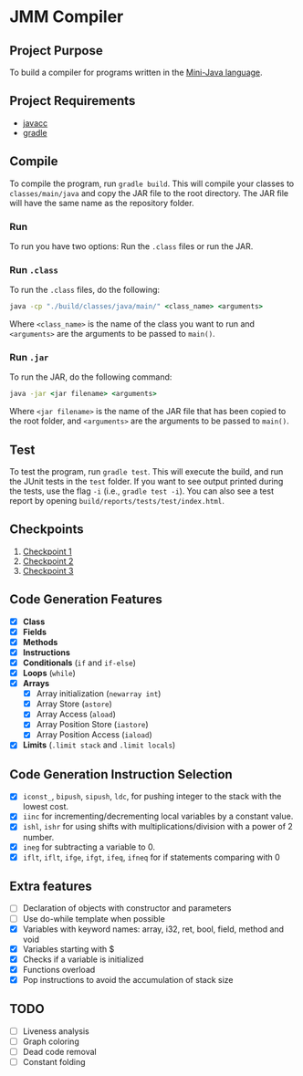 # JMM Compiler

## Project Purpose
To build a compiler for programs written in the [Mini-Java language](https://cs.fit.edu/~ryan/cse4251/mini_java_grammar.html). 

## Project Requirements
* [javacc](https://git.fe.up.pt/compilers2021/comp2021-1a/-/tree/javacc)
* [gradle](https://gradle.org/install/)

## Compile
To compile the program, run ``gradle build``. This will compile your classes to ``classes/main/java`` and copy the JAR file to the root directory. The JAR file will have the same name as the repository folder.

### Run

To run you have two options: Run the ``.class`` files or run the JAR.

### Run ``.class``

To run the ``.class`` files, do the following:

```cmd
java -cp "./build/classes/java/main/" <class_name> <arguments>
```

Where ``<class_name>`` is the name of the class you want to run and ``<arguments>`` are the arguments to be passed to ``main()``.

### Run ``.jar``

To run the JAR, do the following command:

```cmd
java -jar <jar filename> <arguments>
```

Where ``<jar filename>`` is the name of the JAR file that has been copied to the root folder, and ``<arguments>`` are the arguments to be passed to ``main()``.

## Test

To test the program, run ``gradle test``. This will execute the build, and run the JUnit tests in the ``test`` folder. If you want to see output printed during the tests, use the flag ``-i`` (i.e., ``gradle test -i``).
You can also see a test report by opening ``build/reports/tests/test/index.html``.

## Checkpoints
1. [Checkpoint 1](https://git.fe.up.pt/compilers2021/comp2021-1a/-/wikis/Checkpoint-1)
2. [Checkpoint 2](https://git.fe.up.pt/compilers2021/comp2021-1a/-/wikis/Checkpoint-2)
3. [Checkpoint 3](#)

## Code Generation Features
- [X] **Class**
- [X] **Fields**
- [X] **Methods**
- [X] **Instructions**
- [X] **Conditionals** (`if` and `if-else`)
- [X] **Loops** (`while`)
- [X] **Arrays** 
    - [X] Array initialization (`newarray int`)
    - [X] Array Store (`astore`)
    - [X] Array Access (`aload`)
    - [X] Array Position Store (`iastore`)
    - [X] Array Position Access (`iaload`)
- [X] **Limits** (`.limit stack` and `.limit locals`)

## Code Generation Instruction Selection
- [X] `iconst_`, `bipush`, `sipush`, `ldc`, for pushing integer to the stack with the lowest cost.
- [X] `iinc` for incrementing/decrementing local variables by a constant value.
- [x] `ishl`, `ishr` for using shifts with multiplications/division with a power of 2 number.
- [x] `ineg` for subtracting a variable to 0.
- [x] `iflt`, `iflt`, `ifge`, `ifgt`, `ifeq`, `ifneq` for if statements comparing with 0
## Extra features
- [ ] Declaration of objects with constructor and parameters
- [ ] Use do-while template when possible
- [x] Variables with keyword names: array, i32, ret, bool, field, method and void
- [x] Variables starting with $
- [x] Checks if a variable is initialized
- [x] Functions overload
- [x] Pop instructions to avoid the accumulation of stack size

## TODO
- [ ] Liveness analysis
- [ ] Graph coloring
- [ ] Dead code removal
- [ ] Constant folding
